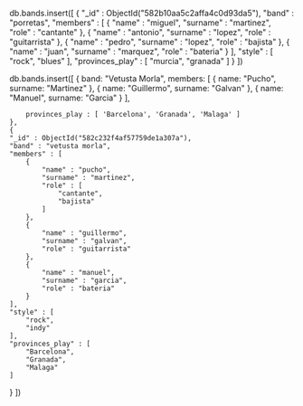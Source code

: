 db.bands.insert([
	{
    "_id" : ObjectId("582b10aa5c2affa4c0d93da5"),
    "band" : "porretas",
    "members" : [ 
        {
            "name" : "miguel",
            "surname" : "martinez",
            "role" : "cantante"
        }, 
        {
            "name" : "antonio",
            "surname" : "lopez",
            "role" : "guitarrista"
        }, 
        {
            "name" : "pedro",
            "surname" : "lopez",
            "role" : "bajista"
        }, 
        {
            "name" : "juan",
            "surname" : "marquez",
            "role" : "bateria"
        }
    ],
    "style" :  [ 
        "rock", 
        "blues"
    ],
    "provinces_play" : [ 
        "murcia", 
        "granada"
    ]
}
])

db.bands.insert([
	{
		band: "Vetusta Morla",
		members: [
			{
				name: "Pucho",
				surname: "Martinez"
			},
			{
				name: "Guillermo",
				surname: "Galvan"
			},
			{
				name: "Manuel",
				surname: "Garcia"
			}
		],

		provinces_play : [ 'Barcelona', 'Granada', 'Malaga' ]
	},
	{
    "_id" : ObjectId("582c232f4af57759de1a307a"),
    "band" : "vetusta morla",
    "members" : [ 
        {
            "name" : "pucho",
            "surname" : "martinez",
            "role" : [ 
                "cantante", 
                "bajista"
            ]
        }, 
        {
            "name" : "guillermo",
            "surname" : "galvan",
            "role" : "guitarrista"
        }, 
        {
            "name" : "manuel",
            "surname" : "garcia",
            "role" : "bateria"
        }
    ],
    "style" : [ 
        "rock", 
        "indy"
    ],
    "provinces_play" : [ 
        "Barcelona", 
        "Granada", 
        "Malaga"
    ]
}
])